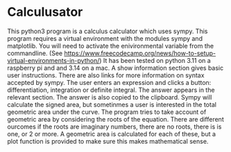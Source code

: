 # Calculusator
This python3 program is a calculus calculator which uses sympy.
This program requires a virtual environment with the modules sympy and matplotlib.
You will need to activate the enivironmental variable from the commandline.
(See https://www.freecodecamp.org/news/how-to-setup-virtual-environments-in-python/)
It has been tested on python 3.11 on a raspberry pi and and 3.14 on a mac.
A show information section gives basic user instructions. There are also links for more information on syntax accepted by sympy. 
The user enters an expression and clicks a button: differentiation, integration or definite integral. The answer appears in the relevant section. The answer is also copied to the clipboard. 
Sympy will calculate the signed area, but sometinmes a user is interested in the total geometric area under the curve.  The program tries to take account of geometric area by considering the roots of the equation. There are different ourcomes if the roots are imaginary numbers, there are no roots, there is is one, or 2 or more. A geometric area is calculated for each of these, but a plot function is provided to make sure this makes mathematical sense.  

